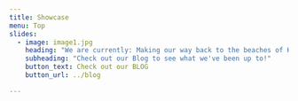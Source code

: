 ```yaml
---
title: Showcase
menu: Top
slides:
  - image: image1.jpg
    heading: "We are currently: Making our way back to the beaches of Koh Tao"
    subheading: "Check out our Blog to see what we've been up to!"
    button_text: Check out our BLOG
    button_url: ../blog

---
```

